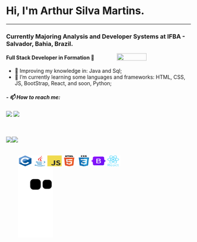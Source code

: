 <h1>Hi, I'm Arthur Silva Martins.</h1>
<hr>
<h3>Currently Majoring Analysis and Developer Systems at IFBA - Salvador, Bahia, Brazil.</h3>

<img align="right" width="40%" height="40%" src ="https://imgur.com/1Uff4wb.gif"/>

<h4>Full Stack Developer in Formation 🎯</h4>

- 💎 Improving my knowledge in: Java and Sql;
- 🌱 I’m currently learning some languages and frameworks: HTML, CSS, JS, BootStrap, React, and soon, Python;

<h5>- 📫 How to reach me:</h5>
<a href="https://www.linkedin.com/in/arthur-silva-martins-ba5518225/" target="_blank"><img src="https://img.shields.io/badge/-LinkedIn-%230077B5?style=for-the-badge&logo=linkedin&logoColor=white" target="_blank"></a>
<a href = "mailto:arthursilva0198@gmail.com"><img src="https://img.shields.io/badge/-Gmail-%23333?style=for-the-badge&logo=gmail&logoColor=red" target="_blank"></a>
<br><br><br><br>

<div align="center">
  <a href="https://github.com/AMartinsDev">
  <img align="left" height="180em" src="https://github-readme-stats.vercel.app/api?username=AMartinsDev&show_icons=true&theme=great-gatsby&include_all_commits=true&count_private=true"/>
  <img align="left" height="180em" src="https://github-readme-stats.vercel.app/api/top-langs/?username=AMartinsDev&layout=compact&langs_count=7&theme=great-gatsby"/>
</div><br><br>
  
<div style="display: inline_block"><br>
<img align="left" alt="Art-C" height="30" width="40" src="https://raw.githubusercontent.com/devicons/devicon/master/icons/c/c-original.svg">
<img align="left" alt="Art-Java" height="30" width="40" src="https://raw.githubusercontent.com/devicons/devicon/master/icons/java/java-original.svg">
<img align="left" alt="Art-Js" height="30" width="40" src="https://raw.githubusercontent.com/devicons/devicon/master/icons/javascript/javascript-original.svg">
<img align="left" alt="Art-HTML" height="30" width="40" src="https://raw.githubusercontent.com/devicons/devicon/master/icons/html5/html5-original-wordmark.svg">
<img align="left" alt="Art-Css" height="30" width="40" src="https://raw.githubusercontent.com/devicons/devicon/master/icons/css3/css3-original-wordmark.svg">
<img align="left" alt="Art-BootStrap" height="30" width="40" src="https://raw.githubusercontent.com/devicons/devicon/master/icons/bootstrap/bootstrap-original.svg">
<img align="left" alt="Art-React" height="30" width="40" src="https://raw.githubusercontent.com/devicons/devicon/master/icons/react/react-original-wordmark.svg">
</div>
  
<br>
  
![Snake animation](https://github.com/AMartinsDev/AMartinsDev/blob/output/github-contribution-grid-snake.svg)
  

  

